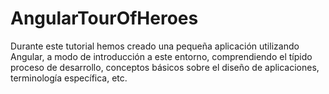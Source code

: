 # AngularTourOfHeroes

  Durante este tutorial hemos creado una pequeña aplicación utilizando Angular, a modo de introducción a este entorno, comprendiendo el típido proceso de desarrollo, conceptos básicos sobre el diseño de aplicaciones, terminología específica, etc.
